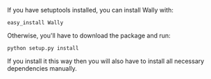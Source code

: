 If you have setuptools installed, you can install Wally with:

    easy_install Wally

Otherwise, you'll have to download the package and run:

    python setup.py install

If you install it this way then you will also have to install all necessary
dependencies manually.
